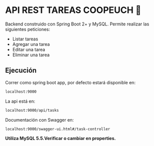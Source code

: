 # API REST TAREAS COOPEUCH 📃

Backend construido con Spring Boot 2+ y MySQL. Permite realizar las siguientes peticiones:

- Listar tareas
- Agregar una tarea
- Editar una tarea
- Eliminar una tarea


## Ejecución

Correr como spring boot app, por defecto estará disponible en:
```sh
localhost:9000
```
La api está en:
```sh
localhost:9000/api/tasks
```
Documentación con Swagger en:
```sh
localhost:9000/swagger-ui.html#/task-controller
```

**Utiliza MySQL 5.5.Verificar o cambiar en properties.**




   
  

